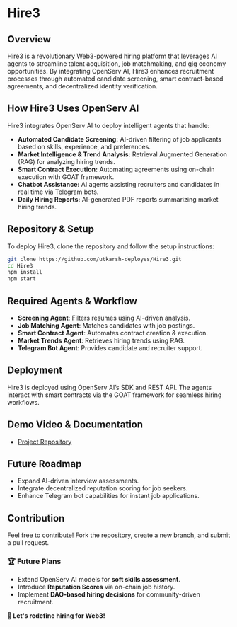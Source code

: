 # Hire3

## Overview
Hire3 is a revolutionary Web3-powered hiring platform that leverages AI agents to streamline talent acquisition, job matchmaking, and gig economy opportunities. By integrating OpenServ AI, Hire3 enhances recruitment processes through automated candidate screening, smart contract-based agreements, and decentralized identity verification.

## How Hire3 Uses OpenServ AI
Hire3 integrates OpenServ AI to deploy intelligent agents that handle:
- **Automated Candidate Screening:** AI-driven filtering of job applicants based on skills, experience, and preferences.
- **Market Intelligence & Trend Analysis:** Retrieval Augmented Generation (RAG) for analyzing hiring trends.
- **Smart Contract Execution:** Automating agreements using on-chain execution with GOAT framework.
- **Chatbot Assistance:** AI agents assisting recruiters and candidates in real time via Telegram bots.
- **Daily Hiring Reports:** AI-generated PDF reports summarizing market hiring trends.

## Repository & Setup
To deploy Hire3, clone the repository and follow the setup instructions:

```sh
git clone https://github.com/utkarsh-deployes/Hire3.git
cd Hire3
npm install
npm start
```

## Required Agents & Workflow
- **Screening Agent**: Filters resumes using AI-driven analysis.
- **Job Matching Agent**: Matches candidates with job postings.
- **Smart Contract Agent**: Automates contract creation & execution.
- **Market Trends Agent**: Retrieves hiring trends using RAG.
- **Telegram Bot Agent**: Provides candidate and recruiter support.

## Deployment
Hire3 is deployed using OpenServ AI’s SDK and REST API. The agents interact with smart contracts via the GOAT framework for seamless hiring workflows.

## Demo Video & Documentation
- [Project Repository](https://github.com/utkarsh-deployes/Hire3)

## Future Roadmap
- Expand AI-driven interview assessments.
- Integrate decentralized reputation scoring for job seekers.
- Enhance Telegram bot capabilities for instant job applications.

## Contribution
Feel free to contribute! Fork the repository, create a new branch, and submit a pull request.


### 🏆 Future Plans
- Extend OpenServ AI models for **soft skills assessment**.
- Introduce **Reputation Scores** via on-chain job history.
- Implement **DAO-based hiring decisions** for community-driven recruitment.

**🚀 Let's redefine hiring for Web3!**
